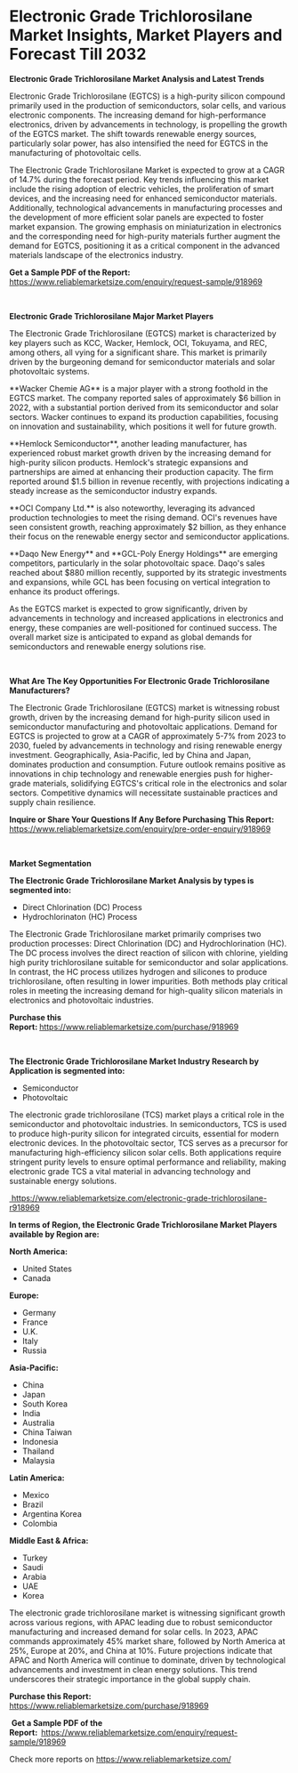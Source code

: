 <p><h1>Electronic Grade Trichlorosilane Market Insights, Market Players and Forecast Till 2032</h1></p><p><strong>Electronic Grade Trichlorosilane Market Analysis and Latest Trends</strong></p>
<p><p>Electronic Grade Trichlorosilane (EGTCS) is a high-purity silicon compound primarily used in the production of semiconductors, solar cells, and various electronic components. The increasing demand for high-performance electronics, driven by advancements in technology, is propelling the growth of the EGTCS market. The shift towards renewable energy sources, particularly solar power, has also intensified the need for EGTCS in the manufacturing of photovoltaic cells.</p><p>The Electronic Grade Trichlorosilane Market is expected to grow at a CAGR of 14.7% during the forecast period. Key trends influencing this market include the rising adoption of electric vehicles, the proliferation of smart devices, and the increasing need for enhanced semiconductor materials. Additionally, technological advancements in manufacturing processes and the development of more efficient solar panels are expected to foster market expansion. The growing emphasis on miniaturization in electronics and the corresponding need for high-purity materials further augment the demand for EGTCS, positioning it as a critical component in the advanced materials landscape of the electronics industry.</p></p>
<p><strong>Get a Sample PDF of the Report:&nbsp;</strong> <a href="https://www.reliablemarketsize.com/enquiry/request-sample/918969?utm_campaign=3550&utm_medium=2&utm_source=Github&utm_content=ia&utm_term=02042025&utm_id=electronic-grade-trichlorosilane">https://www.reliablemarketsize.com/enquiry/request-sample/918969</a></p>
<p>&nbsp;</p>
<p><strong>Electronic Grade Trichlorosilane Major Market Players</strong></p>
<p><p>The Electronic Grade Trichlorosilane (EGTCS) market is characterized by key players such as KCC, Wacker, Hemlock, OCI, Tokuyama, and REC, among others, all vying for a significant share. This market is primarily driven by the burgeoning demand for semiconductor materials and solar photovoltaic systems.</p><p>**Wacker Chemie AG** is a major player with a strong foothold in the EGTCS market. The company reported sales of approximately $6 billion in 2022, with a substantial portion derived from its semiconductor and solar sectors. Wacker continues to expand its production capabilities, focusing on innovation and sustainability, which positions it well for future growth.</p><p>**Hemlock Semiconductor**, another leading manufacturer, has experienced robust market growth driven by the increasing demand for high-purity silicon products. Hemlock's strategic expansions and partnerships are aimed at enhancing their production capacity. The firm reported around $1.5 billion in revenue recently, with projections indicating a steady increase as the semiconductor industry expands.</p><p>**OCI Company Ltd.** is also noteworthy, leveraging its advanced production technologies to meet the rising demand. OCI's revenues have seen consistent growth, reaching approximately $2 billion, as they enhance their focus on the renewable energy sector and semiconductor applications.</p><p>**Daqo New Energy** and **GCL-Poly Energy Holdings** are emerging competitors, particularly in the solar photovoltaic space. Daqo's sales reached about $880 million recently, supported by its strategic investments and expansions, while GCL has been focusing on vertical integration to enhance its product offerings.</p><p>As the EGTCS market is expected to grow significantly, driven by advancements in technology and increased applications in electronics and energy, these companies are well-positioned for continued success. The overall market size is anticipated to expand as global demands for semiconductors and renewable energy solutions rise.</p></p>
<p>&nbsp;</p>
<p><strong>What Are The Key Opportunities For Electronic Grade Trichlorosilane Manufacturers?</strong></p>
<p><p>The Electronic Grade Trichlorosilane (EGTCS) market is witnessing robust growth, driven by the increasing demand for high-purity silicon used in semiconductor manufacturing and photovoltaic applications. Demand for EGTCS is projected to grow at a CAGR of approximately 5-7% from 2023 to 2030, fueled by advancements in technology and rising renewable energy investment. Geographically, Asia-Pacific, led by China and Japan, dominates production and consumption. Future outlook remains positive as innovations in chip technology and renewable energies push for higher-grade materials, solidifying EGTCS's critical role in the electronics and solar sectors. Competitive dynamics will necessitate sustainable practices and supply chain resilience.</p></p>
<p><strong>Inquire or Share Your Questions If Any Before Purchasing This Report:</strong> <a href="https://www.reliablemarketsize.com/enquiry/pre-order-enquiry/918969?utm_campaign=3550&utm_medium=2&utm_source=Github&utm_content=ia&utm_term=02042025&utm_id=electronic-grade-trichlorosilane">https://www.reliablemarketsize.com/enquiry/pre-order-enquiry/918969</a></p>
<p>&nbsp;</p>
<p><strong>Market Segmentation</strong></p>
<p><strong>The Electronic Grade Trichlorosilane Market Analysis by types is segmented into:</strong></p>
<p><ul><li>Direct Chlorination (DC) Process</li><li>Hydrochlorinaton (HC) Process</li></ul></p>
<p><p>The Electronic Grade Trichlorosilane market primarily comprises two production processes: Direct Chlorination (DC) and Hydrochlorination (HC). The DC process involves the direct reaction of silicon with chlorine, yielding high purity trichlorosilane suitable for semiconductor and solar applications. In contrast, the HC process utilizes hydrogen and silicones to produce trichlorosilane, often resulting in lower impurities. Both methods play critical roles in meeting the increasing demand for high-quality silicon materials in electronics and photovoltaic industries.</p></p>
<p><strong>Purchase this Report:&nbsp;</strong><a href="https://www.reliablemarketsize.com/purchase/918969?utm_campaign=3550&utm_medium=2&utm_source=Github&utm_content=ia&utm_term=02042025&utm_id=electronic-grade-trichlorosilane">https://www.reliablemarketsize.com/purchase/918969</a></p>
<p>&nbsp;</p>
<p><strong>The Electronic Grade Trichlorosilane Market Industry Research by Application is segmented into:</strong></p>
<p><ul><li>Semiconductor</li><li>Photovoltaic</li></ul></p>
<p><p>The electronic grade trichlorosilane (TCS) market plays a critical role in the semiconductor and photovoltaic industries. In semiconductors, TCS is used to produce high-purity silicon for integrated circuits, essential for modern electronic devices. In the photovoltaic sector, TCS serves as a precursor for manufacturing high-efficiency silicon solar cells. Both applications require stringent purity levels to ensure optimal performance and reliability, making electronic grade TCS a vital material in advancing technology and sustainable energy solutions.</p></p>
<p><a href="https://www.reliablemarketsize.com/electronic-grade-trichlorosilane-r918969?utm_campaign=3550&utm_medium=2&utm_source=Github&utm_content=ia&utm_term=02042025&utm_id=electronic-grade-trichlorosilane">&nbsp;https://www.reliablemarketsize.com/electronic-grade-trichlorosilane-r918969</a></p>
<p><strong>In terms of Region, the Electronic Grade Trichlorosilane Market Players available by Region are:</strong></p>
<p>
    <p> <strong> North America: </strong>
        <ul>
            <li>United States</li>
            <li>Canada</li>
        </ul>
        </p> 
    <p> <strong> Europe: </strong>
        <ul>
            <li>Germany</li>
            <li>France</li>
            <li>U.K.</li>
            <li>Italy</li>
            <li>Russia</li>
        </ul>
        </p> 
    <p> <strong> Asia-Pacific: </strong>
        <ul>
            <li>China</li>
            <li>Japan</li>
            <li>South Korea</li>
            <li>India</li>
            <li>Australia</li>
            <li>China Taiwan</li>
            <li>Indonesia</li>
            <li>Thailand</li>
            <li>Malaysia</li>
        </ul>
        </p> 
    <p> <strong> Latin America: </strong>
        <ul>
            <li>Mexico</li>
            <li>Brazil</li>
            <li>Argentina Korea</li>
            <li>Colombia</li>
        </ul>
        </p> 
    <p> <strong> Middle East & Africa: </strong>
        <ul>
            <li>Turkey</li>
            <li>Saudi</li>
            <li>Arabia</li>
            <li>UAE</li>
            <li>Korea</li>
        </ul>
    </p>
    </p>
<p><p>The electronic grade trichlorosilane market is witnessing significant growth across various regions, with APAC leading due to robust semiconductor manufacturing and increased demand for solar cells. In 2023, APAC commands approximately 45% market share, followed by North America at 25%, Europe at 20%, and China at 10%. Future projections indicate that APAC and North America will continue to dominate, driven by technological advancements and investment in clean energy solutions. This trend underscores their strategic importance in the global supply chain.</p></p>
<p><strong>Purchase this Report: </strong><a href="https://www.reliablemarketsize.com/purchase/918969?utm_campaign=3550&utm_medium=2&utm_source=Github&utm_content=ia&utm_term=02042025&utm_id=electronic-grade-trichlorosilane">https://www.reliablemarketsize.com/purchase/918969</a></p>
<p>&nbsp;<strong>Get a Sample PDF of the Report:&nbsp;&nbsp;</strong><a href="https://www.reliablemarketsize.com/enquiry/request-sample/918969?utm_campaign=3550&utm_medium=2&utm_source=Github&utm_content=ia&utm_term=02042025&utm_id=electronic-grade-trichlorosilane">https://www.reliablemarketsize.com/enquiry/request-sample/918969</a></p>
<p><strong></strong></p>
<p>Check more reports on <a href="https://www.reliablemarketsize.com/?utm_campaign=3550&utm_medium=2&utm_source=Github&utm_content=ia&utm_term=02042025&utm_id=electronic-grade-trichlorosilane">https://www.reliablemarketsize.com/</a></p>